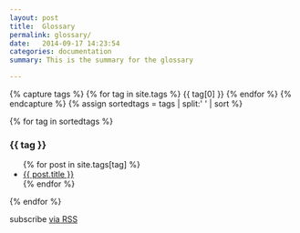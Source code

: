 ```yaml
---
layout: post
title:  Glossary
permalink: glossary/
date:   2014-09-17 14:23:54
categories: documentation
summary: This is the summary for the glossary

---
```

<div class="home">

{% capture tags %}
  {% for tag in site.tags %}
    {{ tag[0] }}
  {% endfor %}
{% endcapture %}
{% assign sortedtags = tags | split:' ' | sort %}

{% for tag in sortedtags %}
  <h3 id="{{ tag }}">{{ tag }}</h3>
  <ul>
  {% for post in site.tags[tag] %}
    <li><a href="{{ post.url }}">{{ post.title }}</a></li>
  {% endfor %}
  </ul>
{% endfor %}





  <p class="rss-subscribe">subscribe <a href="{{ "/feed.xml" | prepend: site.baseurl }}">via RSS</a></p>

</div>